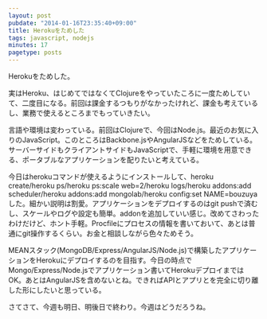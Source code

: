 ```yaml
---
layout: post
pubdate: "2014-01-16T23:35:40+09:00"
title: Herokuをためした
tags: javascript, nodejs
minutes: 17
pagetype: posts
---
```

Herokuをためした。

実はHeroku、はじめてではなくてClojureをやっていたころに一度ためしていて、二度目になる。前回は課金するつもりがなかったけれど、課金も考えているし、業務で使えるところまでもっていきたい。

言語や環境は変わっている。前回はClojureで、今回はNode.js。最近のお気に入りのJavaScript。このところはBackbone.jsやAngularJSなどをためしている。サーバーサイドもクライアントサイドもJavaScriptで、手軽に環境を用意できる、ポータブルなアプリケーションを配りたいと考えている。

今日はherokuコマンドが使えるようにインストールして、heroku create/heroku ps/heroku ps:scale web=2/heroku logs/heroku addons:add scheduler/heroku addons:add mongolab/heroku config:set NAME=bouzuyaした。細かい説明は割愛。アプリケーションをデプロイするのはgit pushで済むし、スケールやログや設定も簡単。addonを追加していい感じ。改めてさわったわけだけど、ホント手軽。Procfileにプロセスの情報を書いておいて、あとは普通にgit操作するくらい。お金と相談しながら色々ためそう。

MEANスタック(MongoDB/Express/AngularJS/Node.js)で構築したアプリケーションをHerokuにデプロイするのを目指す。今日の時点でMongo/Express/Node.jsでアプリケーション書いてHerokuデプロイまではOK。あとはAngularJSを含めないとね。できればAPIとアプリとを完全に切り離した形にしたいと思っている。

さてさて、今週も明日、明後日で終わり。今週はどうだろうね。
